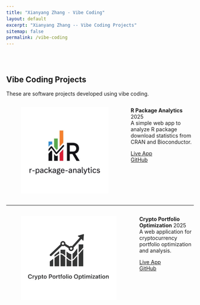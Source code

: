 ```yaml
---
title: "Xianyang Zhang - Vibe Coding"
layout: default
excerpt: "Xianyang Zhang -- Vibe Coding Projects"
sitemap: false
permalink: /vibe-coding
---
```

<div markdown="0" class="hero-body" style="padding-top: 2rem;">
  <div class="container">
    <article class="media">
      <div class="media-content">
        <div class="content">
          <h1>Vibe Coding Projects</h1>
          <p>These are software projects developed using vibe coding.</p>
        </div>
      </div>
    </article>
         <div class="columns">
      <div class="column is-1">
        <figure class="image is-1by1">
          <img src="/images/RA.png" />
        </figure>
      </div>
      <div class="column">
        <div class="content">
          <p>
            <strong>R Package Analytics</strong> <span class="tag is-white">2025</span><br />
            A simple web app to analyze R package download statistics from CRAN and Bioconductor.
          </p>
          <div class="field is-grouped is-grouped-multiline">
            <div class="control">
              <div class="tags has-addons">
                <span class="tag is-dark"
                  ><i class="fa fa-globe" aria-hidden="true"></i
                ></span>
                <a class="tag" href="https://melodic-zoo-458222-s6.uc.r.appspot.com/"
                  >Live App</a
                >
              </div>
            </div>
            <div class="control">
              <div class="tags has-addons">
                <span class="tag is-dark"
                  ><i class="fa fa-code-fork" aria-hidden="true"></i
                ></span>
                <a class="tag" href="https://github.com/zhangxiany-tamu/r-package-analytics"
                  >GitHub</a
                >
              </div>
            </div>
          </div>
        </div>
      </div>
    </div>
    <hr />
        <div class="columns">
      <div class="column is-1">
        <figure class="image is-1by1">
          <img src="/images/CPO.png" />
        </figure>
      </div>
      <div class="column">
        <div class="content">
          <p>
            <strong>Crypto Portfolio Optimization</strong> <span class="tag is-white">2025</span><br />
            A web application for cryptocurrency portfolio optimization and analysis.
          </p>
          <div class="field is-grouped is-grouped-multiline">
            <div class="control">
              <div class="tags has-addons">
                <span class="tag is-dark"
                  ><i class="fa fa-globe" aria-hidden="true"></i
                ></span>
                <a class="tag" href="https://zhangxianyang-crypto-portfolio.share.connect.posit.cloud/"
                  >Live App</a
                >
              </div>
            </div>
            <div class="control">
              <div class="tags has-addons">
                <span class="tag is-dark"
                  ><i class="fa fa-code-fork" aria-hidden="true"></i
                ></span>
                <a class="tag" href="https://github.com/zhangxiany-tamu/Crypto_Portfolio"
                  >GitHub</a
                >
              </div>
            </div>
          </div>
        </div>
      </div>
    </div>
  </div>
</div>